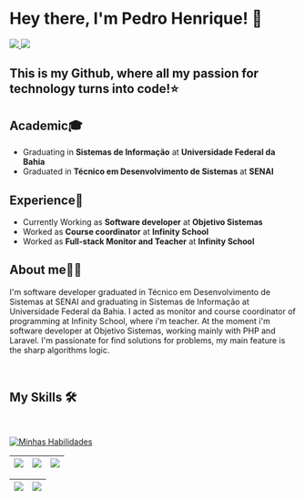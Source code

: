<h1> Hey there, I'm Pedro Henrique! 👋</h1>

<div> 
     <a href = "mailto:pedro.ladeia02@gmail.com"><img src="https://img.shields.io/badge/Gmail-D14836?style=for-the-badge&logo=gmail&logoColor=white" target="_blank"</a>
     <a href="https://www.linkedin.com/in/pedro-ladeia/" target="_blank"><img src="https://img.shields.io/badge/-LinkedIn-%230077B5?style=for-the-badge&logo=linkedin&logoColor=white" target="_blank"></a>
 </div>
<h2 align="left">
  This is my Github, where all my passion for technology turns into code!⭐️
</h2>
<h2>Academic🎓</h2>
<ul> 
     <li>Graduating in <strong>Sistemas de Informação</strong> at <strong>Universidade Federal da Bahia</strong></li>
     <li>Graduated in <strong>Técnico em Desenvolvimento de Sistemas</strong> at <strong>SENAI</strong></li>
</ul>

<h2>Experience💼</h2>
<ul>
     <li>Currently Working as <strong>Software developer</strong> at <strong>Objetivo Sistemas</strong> </li>
     <li>Worked as <strong>Course coordinator</strong> at <strong>Infinity School</strong> </li>
     <li>Worked as <strong>Full-stack Monitor and Teacher</strong> at <strong>Infinity School</strong> </li>
</ul>

<h2>About me🙋‍♂️</h2> 
<p>I'm software developer graduated in Técnico em Desenvolvimento de Sistemas at SENAI and graduating in Sistemas de Informação at Universidade Federal da Bahia. I acted as monitor and course coordinator of programming at Infinity School, where i'm teacher. At the moment i'm software developer at Objetivo Sistemas, working mainly with PHP and Laravel. I'm passionate for find solutions for problems, my main feature is the sharp algorithms logic.</p>
<br>

<h2>My Skills 🛠️</h2>
<br>
<div align="left">

[![Minhas Habilidades](https://skillicons.dev/icons?i=html,css,js,ts,php,laravel,bootstrap,tailwind,nodejs,react,next,java,spring,python,mysql,mongodb)](https://skillicons.dev)

  </div>
  
  | ![](http://github-profile-summary-cards.vercel.app/api/cards/stats?username=pedro-ladeia&theme=nord_dark) | ![](http://github-profile-summary-cards.vercel.app/api/cards/repos-per-language?username=pedro-ladeia&hide=Html&theme=nord_dark) | ![](http://github-profile-summary-cards.vercel.app/api/cards/most-commit-language?username=pedro-ladeia&theme=nord_dark) |
| :-: | :-: | :-: |

| ![](http://github-profile-summary-cards.vercel.app/api/cards/profile-details?username=pedro-ladeia&theme=nord_dark) | ![](https://github-readme-streak-stats.herokuapp.com/?user=pedroladeia&hide_border=true&date_format=M%20j%5B%2C%20Y%5D&background=2D3742&stroke=2D3742&ring=6bbbca&fire=6bbbca&currStreakNum=fff&sideNums=6bbbca&currStreakLabel=6bbbca&sideLabels=fff&dates=fff) |
| :-: | :-: |
